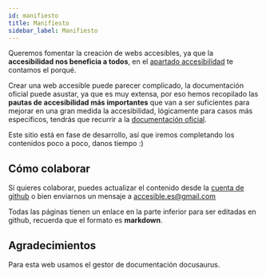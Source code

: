 ```yaml
---
id: manifiesto
title: Manifiesto
sidebar_label: Manifiesto
---
```


Queremos fomentar la creación de webs accesibles, ya que la **accesibilidad nos beneficia a todos**, en el [apartado accesibilidad](https://accesible.es/docs/accesibilidad) te contamos el porqué.

Crear una web accesible puede parecer complicado, la documentación oficial puede asustar, ya que es muy extensa, por eso hemos recopilado las **pautas de accesibilidad más importantes** que van a ser suficientes para mejorar en una gran medida la accesibilidad, lógicamente para casos más específicos, tendrás que recurrir a la [documentación oficial](https://www.w3.org/WAI/WCAG21/quickref/).

Este sitio está en fase de desarrollo, así que iremos completando los contenidos poco a poco, danos tiempo :)

## Cómo colaborar

Si quieres colaborar, puedes actualizar el contenido desde la [cuenta de github](https://github.com/accesible/accesible_es) o bien enviarnos un mensaje a accesible.es@gmail.com

Todas las páginas tienen un enlace en la parte inferior para ser editadas en github, recuerda que el formato es **markdown**.

## Agradecimientos

Para esta web usamos el gestor de documentación docusaurus.
